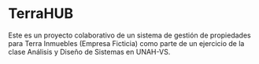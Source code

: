 # TerraHUB
Este es un proyecto colaborativo de un sistema de gestión de propiedades para Terra Inmuebles (Empresa Ficticia) como parte de un ejercicio de la clase Análisis y Diseño de Sistemas en UNAH-VS.
